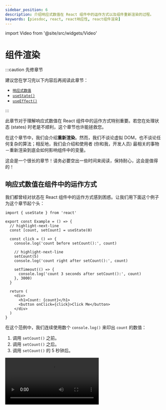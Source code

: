 ```yaml
---
sidebar_position: 6
description: 介绍响应式数值在 React 组件中的运作方式以及组件重新渲染的过程。
keywords: [piesdoc, react, react响应性, react组件渲染]
---
```


import Video from '@site/src/widgets/Video'

# 组件渲染

:::caution 先修章节

建议您在学习完以下内容后再阅读此章节：

- [`响应式数值`](./reactive-values)
- [`useState()`](./use-state)
- [`useEffect()`](./use-effect)

:::

此章节对于理解响应式数值在 React 组件中的运作方式特别重要。若您在处理状态 (states) 时老是不顺利，这个章节也许能拯救您。

在这个章节中，我们会介绍**重新渲染**。然而，我们不谈论虚拟 DOM，也不谈论任何复杂的算法；相反地，我们会介绍和使用者 (你和我，开发人员) 最相关的事物－重新渲染到底会如何影响组件中的变量。

这会是一个很长的章节！请务必要空出一些时间来阅读，保持耐心，这会是值得的！

## 响应式数值在组件中的运作方式

我们都曾经对状态在 React 组件中的运作方式感到困惑。让我们用下面这个例子为这个章节起个头：

```tsx showLineNumbers
import { useState } from 'react'

export const Example = () => {
  // highlight-next-line
  const [count, setCount] = useState(0)

  const click = () => {
    console.log('count before setCount():', count)

    // highlight-next-line
    setCount(5)
    console.log('count right after setCount():', count)

    setTimeout(() => {
      console.log('count 3 seconds after setCount():', count)
    }, 3000)
  }

  return (
    <div>
      <h1>Count: {count}</h1>
      <button onClick={click}>Click Me</button>
    </div>
  )
}
```

在这个范例中，我们连续使用数个 `console.log()` 来印出 `count` 的数值：

1. 调用 `setCount()` 之前。
2. 调用 `setCount()` 之后。
3. 调用 `setCount()` 的 5 秒钟后。

<Video src="/video/react/component-rendering_state-with-timeout.mp4" />

在[响应式数值](./reactive-values)的[其中一个范例](./reactive-values#响应式数值范例)中，我们已经知道 `setState()` 这种函数所造成的变化并不会立即生效，因此目前看到第二个 `console.log()` 显示 `0` 是可以接受的 (我们会在[下方](#响应式数值何时会被更新)解释导致这个现象的原因！)。但是为何在上面的影片中，即使我们清楚的看见画面上的数字已经从 `0` 变成了 `5`，`console.log()` 却还是显示 `0` 呢？

在 React 组件中，**每一次的渲染都有他自己的属性、状态及所有东西**。若用个简单的方式来比喻，这就像是在每次渲染前都会做一次**寻找并取代**。

:::caution

请注意，「寻找并取代」的说法只是一个虚构的概念，目的是为了让您能快速了解组件重新渲染后会产生什么样的结果，它并不是 React 的实际运作逻辑。

:::

让我们以组件中的 `click()` 函数来当做例子：

```ts showLineNumbers
const click = () => {
  console.log('count before setCount():', count)

  setCount(5)
  console.log('count right after setCount():', count)

  setTimeout(() => {
    console.log('count 3 seconds after setCount():', count)
  }, 3000)
}
```

在首次渲染中，`count` 的值为 `0`。这代表在这次渲染中，组件中所有的 `count` 都会被「取代」成 `0`。以下代码展示了组件在这次渲染中是如何定义 `click()`：

```ts showLineNumbers
const click = () => {
  // highlight-next-line
  console.log('count before setCount():', 0)

  setCount(5)
  // highlight-next-line
  console.log('count right after setCount():', 0)

  setTimeout(() => {
    // highlight-next-line
    console.log('count 3 seconds after setCount():', 0)
  }, 3000)
}
```

注意这里所有的 `count` 都被换成了 `0`。这就是为什么明明 `count` 在画面上显示的是 `5`，在主控台中显示的却是 `0`。

以下是另一个出于相同原因而「坏掉」的例子：

```ts showLineNumbers
import { useState } from 'react'

const [count, setCount] = useState(0)

const click = () => {
  // highlight-start
  setCount(count + 1)
  setCount(count + 1)
  setCount(count + 1)
  // highlight-end
}
```

在这个范例中，当 `click()` 被运行后，`count` 的值将会是 `1` 而非 `3`。这是为什么呢？

由于 `count` 的初始值为 `0`，`click()` 中所有的 `setCount(count + 1)` 都会被解读成 `setCount(0 + 1)`。因此，在首次渲染中，组件会将 `click()` 定义成一个运行 `setCount(0 + 1)` 三次的函数，导致 `count` 的值被更新成 `1` 而非 `3`。

从这些范例中，我们学到了非常重要的一课－在 React 组件中，**所有事物都照着渲染运作**，而非时间。**响应式数值只能代表组件在某次渲染时的状态**。这就是为什么组件需要**重新渲染**。但是重新渲染到底做了什么？

## 组件重新渲染时会发生什么事？

就如同我们在[响应式数值](./reactive-values#渲染是什么意思)中所提到的，重新渲染指的是首次渲染之后的任何渲染。但是当组件重新渲染时到底发生了什么事？我们可以透过对 counter app 的逐次渲染进行分析来了解组件重新渲染时会发生什么事：

```tsx showLineNumbers
import { useState } from 'react'

export const Example = () => {
  // highlight-next-line
  const [count, setCount] = useState(0)

  // highlight-next-line
  const countPlusFive = count + 5

  // highlight-next-line
  const increment = () => {
    setCount(count + 1)
  }

  return (
    <div>
      <h1>Count: {count}</h1>
      <h2>Count + 5: {countPlusFive}</h2>
      <button onClick={increment}>Increment</button>
    </div>
  )
}
```

首先，我们来看看这个组件有哪些成员：

- 响应式数值
  - 属性 (props)
    - 无
  - 状态 (states)
    1. `count`
- 非响应式数值
  - [参考](./use-ref)
    - 无
  - 一般数值 (组件中所有既非响应式，也非参考的数值)
    1. `countPlusFive`
    2. `increment()`

这个组件中唯一的状态是 `count`，我们可以透过点击 "Increment" 按钮来更新他。

<Video src="/video/react/component-rendering_counter-app.mp4" height="200px" />

### 首次渲染 (初始化)

在首次渲染中，React 会依照以下步骤初始化组件：

1. 运行 `const [count, setCount] = useState(0)` 来声明 `count` 和 `setCount()`。
2. 运行 `const countPlusFive = count + 5` 来声明 `countPlusFive`。
   - 由于 `count` 的初始值是 `0`，`countPlusFive` 在这次渲染中会被定义为 `0 + 5`。
3. 运行 `const increment = () => { ... }` 来声明 `increment()`。
   - 由于 `count` 的初始值是 `0`，`setCount(count + 1)` 在这次渲染中会被解读为 `setCount(0 + 1)`。
4. 绑定所有必要的数值到返回区的 JSX 元素上，同时渲染所有子组件并返回结果。

### 第二次渲染 (首次重新渲染)

在 "Increment" 按钮被点击一次之后，`count` 的数值会从 `0` 被更新到 `1`。由于 `count` 是一个响应式数值，这个变动会造成组件重新渲染。因此，React 会从上到下再次运行组件中所有的代码来达到重新渲染：

1. 运行 `const [count, setCount] = useState(0)` 来声明 `count` 和 `setCount()`。由于 `useState()` 内部运作机制的缘故，`count` 和 `setCount()` 仍然会指向和前一次渲染相同的变量；我们只是将它们赋予到和前一次渲染中相同名称的新变量上。
2. 运行 `const countPlusFive = count + 5` 来声明 `countPlusFive`。
   - 由于 `count` 已经从 `0` 被更新到 `1` 了，所以这次渲染中的 `count + 5` 会被解读为 `1 + 5`，也就是 `6`。
3. 运行 `const increment = () => { ... }` 来声明 `increment()`。
   - 由于 `count` 已经从 `0` 被更新到 `1` 了，所以这次渲染中的 `setCount(count + 1)` 会被解读为 `setCount(1 + 1)`。
4. 绑定所有必要的数值到返回区的 JSX 元素上，同时重新渲染所有子组件并返回结果。

任何后续的渲染都会遵循与第一次重新渲染相同的步骤，无一例外。

如您所见，渲染和重新渲染其实没有这么不同；他们都依照相同的规则－从上到下运行组件中的代码。因此，在每次渲染中，**所有东西都会被重新声明，唯一的差别是他们的值是如何被决定的**。请记住：

- 响应式数值在同次渲染中永远不会改变。换句话说，**在每次渲染中，响应式数值可以被当做常数看待**；他们只会在下一次渲染中被改变。
- **虽然所有东西在每次的渲染中都会被重新声明，但是这并不代表所有变量所指向的记忆体位置都会和前一次渲染不同**。您可以使用像是 [`useMemo()`](./optimization-functions#usememo) 和 [`useCallback()`](./optimization-functions#usecallback) 等记忆函数来让变量在不同的渲染中指向相同的记忆体位置。

:::caution

由于所有东西都会在组件重新渲染时被重新声明，因此在组件中使用他们时要格外小心。

- 注意变量之间的相等性

  若我们在组件中声明一个未被记忆的非[原始型别](https://developer.mozilla.org/en-US/docs/Glossary/Primitive)数值，并且用它来当做子组件的属性，这将会导致子组件上的 [`memo()`](./optimization-functions#memo) 失效。举例来说：

  ```tsx showLineNumbers
  import { Child } from './Child'

  export const Example = () => {
    // 小心！
    // `user` 在每次渲染中都会指向不同的物件。
    // highlight-next-line
    const user = {
      age: 5,
    }

    // 小心！
    // `sayHi()` 在每次渲染中也会指向不同的物件！
    // highlight-next-line
    const sayHi = () => {
      console.log('Hi')
    }

    return (
      <div>
        {/* highlight-next-line */}
        <Child user={user} sayHi={sayHi} />
      </div>
    )
  }
  ```

- 小心使用返回 JSX 元素的内部函数。请看以下范例：

  ```tsx showLineNumbers
  import { Child } from './Child'

  export const Example = () => {
    // highlight-next-line
    const View = () => <Child />

    return (
      <div>
        {/* highlight-start */}
        <View />
        {View()}
        {/* highlight-end */}
      </div>
    )
  }
  ```

  在这个范例中，我们声明了一个名为 `View` 的函数，他返回一个 JSX 元素 `<Child />`，这是挺常见的写法。然而，您可能没有注意到，我们正在一个函数组件 (`Example`) 中定义另外一个函数组件 (`View`)！

  虽然 `<View />` 和 `{View()}` 都会渲染出 `<Child />`，但由于每次的渲染都有着它自己的 `View` 函数，React 会将每次渲染的 `<View />` 当成是一个「新」组件的新实体，导致他随着重新渲染而被卸载又重新挂载。如果 `View` 返回的是一个较消耗资源的组件，这可能会对效能产生影响。

  <Video src="/video/react/component-rendering_render-method-1.mp4" />

  相反地，`{View()}` 的写法就不会出现这种情况，因为他并不会被当成一个组件看待；他只是调用 `View` 函数所返回的结果。

  <Video src="/video/react/component-rendering_render-method-2.mp4" />

  因此，如果在组件中声明的函数返回的是 JSX 元素，我们建议使用 `{View()}` 的写法来渲染他而非 `<View />` 以避免不必要的卸载和挂载。

:::

### 渲染是递归的

**渲染是递归的**，例如：

```tsx showLineNumbers
import { Child } from './Child'

export const Parent = () => (
  <div>
    {/* highlight-next-line */}
    <Child />
  </div>
)
```

在这个范例中，每当 `Parent` 重新渲染，`Child` 也会跟着重新渲染；接着 `Child` 的子组件也会重新渲染，依此类推，直到 DOM 树中的最后一个组件也重新渲染。有时候这是合理的，因为子组件可能会使用父组件的状态当做属性，但有时却不会。请看以下范例：

```tsx showLineNumbers
import { useState } from 'react'
import { Child } from './Child'

export const Parent = () => {
  const [count, setCount] = useState(0)

  const increment = () => {
    setCount(count + 1)
  }

  return (
    <div>
      <h1>Count: {count}</h1>
      <button onClick={increment}>Increment</button>
      {/* highlight-next-line */}
      <Child />
    </div>
  )
}
```

<Video src="/video/react/component-rendering_rendering-is-recursive.mp4" />

在这个范例中，`Child` 并没有使用 `Parent` 的任何状态当做属性；然而，每当 `Parent` 重新渲染，`Child` 也会跟着重新渲染。在大部分情况下这是可以接受的，因为 `Child` 可能不是一个相当消耗资源的组件；但如果他是，`Parent` 的重新渲染会导致 `Child` 也重新渲染就不理想了。那么，是否有办法可以改变这种行为，让 `Child` 不会随着 `Parent` 一起重新渲染呢？

一种方法是使用记忆函数来记忆 `Child` 的渲染结果，我们会在[效能优化函数](./optimization-functions)中介绍他们。另一个方法是使用 React 组件中的 `children` 属性。

### `children` 属性

`children` 属性有什么用途？在原生 HTML 中，我们可以在一个 DOM 节点底下放置许多其他的 DOM 节点，例如：

```html showLineNumbers
<div>
  <!-- highlight-start -->
  <label>...</label>
  <span>...</span>
  <!-- highlight-end -->
</div>
```

这个规则同样适用于 React 组件；我们可以在一个 DOM 节点或是组件底下放置许多其他的 DOM 节点或是组件。例如：

```tsx showLineNumbers
import { Parent } from './Parent'
import { Child } from './Child'

export const Example = () => {
  return (
    <Parent>
      {/* highlight-next-line */}
      <Child />
    </Parent>
  )
}
```

在这个范例中，尽管 `Child` 被包裹在 `<Parent></Parent>` 里面，但是负责渲染 `Child` 的组件会是 `Example` 而非 `Parent`。这是因为 `Child` 被写在 `Example` 的返回区中。因此，只有在 `Example` 重新渲染时，`Child` 才会跟着重新渲染，`Parent` 的重新渲染对 `Child` 则没有任何影响。

但是，这个解决方案需要经过正确的设定才会生效。在 React 中，包裹在组件里面的内容并不会自动显示；相反地，这些内容会被当做是 `children` 属性传递给组件。如果我们没有在组件中明确的使用这个 `children` 属性，就不会发生任何事情，就像其他未被使用的属性一样。

:::info

若您使用的是 TypeScript，当任何内容被包裹在组件当中时，您可能会看见一个错误 `Type '{ children: Element; }' has no properties in common with type 'IntrinsicAttributes'`。要解决这个错误，除了在组件中新增一个 `children` 属性并依照我们的需求赋予型别，我们也可以使用内建的 `PropsWithChildren` 型别来达到目的：

```tsx showLineNumbers
// highlight-next-line
import { PropsWithChildren } from 'react'

type IParentProps = PropsWithChildren<{
  // 加入任何您需要的属性
}>

// highlight-next-line
export const Parent = ({ children }: IParentProps) => {
  // ...
}
```

:::

现在我们需要做的就是从 `Parent` 的属性中取出 `children` 并将他放置在我们想要他显示的地方：

```tsx showLineNumbers
import { useState, PropsWithChildren } from 'react'

// highlight-next-line
export const Parent = ({ children }: PropsWithChildren) => {
  const [count, setCount] = useState(0)

  const increment = () => {
    setCount(count + 1)
  }

  return (
    <div>
      <h1>Count: {count}</h1>
      <button onClick={increment}>Increment</button>
      {/* highlight-next-line */}
      {children}
    </div>
  )
}
```

如此一来 `Child` 将不再受到 `Parent` 的重新渲染影响。

<Video src="/video/react/component-rendering_children-prop.mp4" />

## 响应式数值何时会被更新？

如果状态并不是在 `setState()` 调用后马上更新，那么他们到底会在什么时候被更新呢？

### 更新排程

首先，我们必须明白像 [`setState()`](./use-state#setstate) 和 [`dispatch()`](https://react.dev/reference/react/useReducer#dispatch) 这类函数的目的实际上是**提出更新排程**，而非进行实际、立即的状态更新。React 会对我们提出的更新排程进行[批量处理](./use-state-in-depth#批量处理状态更新-batching)，并在某个时刻进行状态更新。因此，在这份文件中，我们将会使用**更新排程**来称呼这些函数。

通常，当发送更新排程的事件处理程序 (event handler) 执行完成后，状态就会被更新，例如：

```tsx showLineNumbers
import { useState } from 'react'

export const Example = () => {
  const [count, setCount] = useState(0)

  // highlight-next-line
  const click = () => {
    setCount(1)
    console.log('Done')
  }

  return (
    <div>
      <h1>Count: {count}</h1>
      {/* highlight-next-line */}
      <button onClick={click}>Click Me</button>
    </div>
  )
}
```

在这个范例中，`click()` 是按钮的 `onClick` 事件处理程序，代表当按钮被点击时，`click()` 会是调用堆叠中唯一的一个函数。由于 `console.log('Done')` 是 `click()` 中的最后一个动作，`click()` 的运行会在 `console.log('Done')` 运行完成后被视为完成。因此， React 会在 `click()` 运行完成后立即依照我们所提出的更新排程 (就是 `setCount(1)`) 对状态进行更新。

React 通常会在同一个事件循环 (event loop) 中对更新排程进行批量处理，并在当前的事件处理程序执行结束后处理它们，但并不一定是在调用堆叠完全为空的时候。

:::info

若您不了解何谓调用堆叠，先不要惊慌！

调用堆叠是 JavaScript [事件循环](https://developer.mozilla.org/en-US/docs/Web/JavaScript/EventLoop) 中的一个环节。事实上，我们不见得需要知道他到底是什么；由于大部分的更新排程都是由使用者发起的事件产生 (例如点击按钮或是提交表单)，也就是说这些事件通常会是调用堆叠中的第一个函数。这代表当这个事件运行完成时，调用堆叠通常会是空的。

这些东西听起来虽然很可怕，但是他其实没有想像中困难。若您仍然想知道调用堆叠或事件循环是什么，我们推荐您观看 [Philip Roberts](https://github.com/latentflip) 的精采演讲－[_What the heck is the event loop anyway?_](https://youtu.be/8aGhZQkoFbQ)。

若您有足够的时间，也非常建议看看 [Jake Archibald](https://github.com/jakearchibald/) 的出色演讲 [_Jake Archibald on the web browser event loop, setTimeout, micro tasks, requestAnimationFrame, ..._](https://youtu.be/cCOL7MC4Pl0)。

若您完全不了解我们到底在说什么，那也没关系。不要管他，继续阅读，一切都会没事的！

:::

此外，由于 [JavaScript 中异步函数的特性](https://developer.mozilla.org/en-US/docs/Web/JavaScript/Reference/Statements/async_function#description)，在大多数情况下，您的事件处理程序在遇到 `await` 表达式後就会从调用堆叠中被移除 (popped)。

:::caution

别忘了，由于[响应式数值在组件中的运作方式](#响应式数值在组件中的运作方式)的缘故，函数中的状态仍然会保持函数被声明时的数值。我们还是得等到下一次渲染才能拿到更新后的值！

:::

<details>
  <summary>这背后的理论是什么？(不一定要知道，跳过也没关系）</summary>

从上方的描述中，您可能已经猜到了－那些「更新排程」实际上就是[**微任务 (microtasks)**](https://developer.mozilla.org/en-US/docs/Web/API/HTML_DOM_API/Microtask_guide)。若您觉得他很难懂，跳过他也没关系；即使不知道他是什么您也能过的很好！

此外，`await` 其实可以用在任何东西上，即使他不是一个 promise。若您有兴趣了解更多细节，可以看看这份 [MDN 的文件](https://developer.mozilla.org/en-US/docs/Web/JavaScript/Reference/Operators/await#control_flow_effects_of_await)！

</details>

:::info 小练习

小练习！请看以下代码：

- 您认为 `count` 一共会被更新几次？
- `count` 会在哪些时间点被更新？

```ts showLineNumbers
import { useState } from 'react'

const [count, setCount] = useState(0)

const click = async () => {
  setCount(1)
  await doSomethingAsync()

  setCount(2)
  await doSomethingAsync()

  setCount(3)
}

const doSomethingAsync = () => {
  // 做一些异步的事情，例如调用 API。
  return Promise.resolve(true)
}
```

<details>
  <summary>公布解答</summary>

在这个范例中，`count` 会被更新三次：

1. 在第一个 `await doSomethingAsync()` 被运行时，`doSomethingAsync()` 被 resolved 或 rejected 之前 (从 `0` 被更新到 `1`)。
2. 在第二个 `await doSomethingAsync()` 被运行时，`doSomethingAsync()` 被 resolved 或 rejected 之前 (从 `1` 被更新到 `2`)。
3. 当 `click()` 完成之后 (从 `2` 被更新到 `3`)。

  <Video src="/video/react/component-rendering_update-request-exercise.mp4" />
  
</details>

:::

恭喜你！你已经学习完 React 最难懂的部分了！这确实是一个巨大的进步！

然而事情还没结束！我们建议阅读[深入 `useState()`](./use-state-in-depth)来全面了解 `useState()` 的运作机制。
